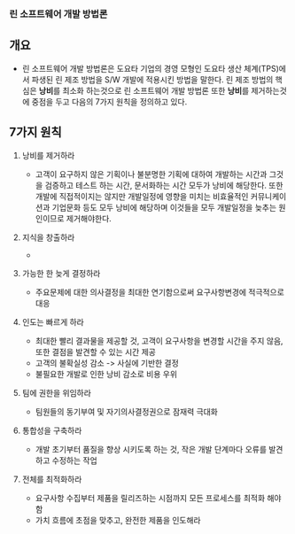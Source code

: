 ### 린 소프트웨어 개발 방법론

## 개요

- 린 소프트웨어 개발 방법론은 도요타 기업의 경영 모형인 도요타 생산 체계(TPS)에서 파생된 린 제조 방법을 S/W 개발에 적용시킨 방법을 말한다. 린 제조 방법의 핵심은 **낭비**를 최소화 하는것으로 린 소프트웨어 개발 방법론 또한 **낭비**를 제거하는것에 중점을 두고 다음의 7가지 원칙을 정의하고 있다.

## 7가지 원칙

1. 낭비를 제거하라

   - 고객이 요구하지 않은 기획이나 불분명한 기획에 대하여 개발하는 시간과 그것을 검증하고 테스트 하는 시간, 문서화하는 시간 모두가 낭비에 해당한다. 또한 개발에 직접적이지는 않지만 개발일정에 영향을 미치는 비효율적인 커뮤니케이션과 기업문화 등도 모두 낭비에 해당하며 이것들을 모두 개발일정을 늦추는 원인이므로 제거해야한다.

2. 지식을 창출하라

   -

3. 가능한 한 늦게 결정하라

   - 주요문제에 대한 의사결정을 최대한 연기함으로써 요구사항변경에 적극적으로 대응

4. 인도는 빠르게 하라

   - 최대한 빨리 결과물을 제공할 것, 고객이 요구사항을 변경할 시간을 주지 않음, 또한 결점을 발견할 수 있는 시간 제공
   - 고객의 불확실성 감소 -> 사실에 기반한 결정
   - 불필요한 개발로 인한 낭비 감소로 비용 우위

5. 팀에 권한을 위임하라

   - 팀원들의 동기부여 및 자기의사결정권으로 잠재력 극대화

6. 통합성을 구축하라

   - 개발 초기부터 품질을 향상 시키도록 하는 것, 작은 개발 단계마다 오류를 발견하고 수정하는 작업

7. 전체를 최적화하라
   - 요구사항 수집부터 제품을 릴리즈하는 시점까지 모든 프로세스를 최적화 해야 함
   - 가치 흐름에 초점을 맞추고, 완전한 제품을 인도해라

